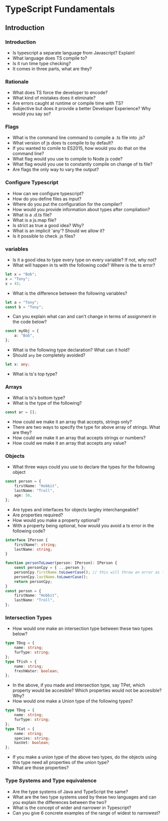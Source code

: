 # TypeScript Fundamentals

## Introduction

### Introduction

-   Is typescript a separate language from Javascript? Explain!
-   What language does TS compile to?
-   Is it run time type checking?
-   It comes in three parts, what are they?

### Rationale

-   What does TS force the developer to encode?
-   What kind of mistakes does it eliminate?
-   Are errors caught at runtime or compile time with TS?
-   Subjective but does it provide a better Developer Experience? Why would you say so?

### Flags

-   What is the command line command to compile a .ts file into .js?
-   What version of js does ts compile to by default?
-   If you wanted to comile to ES2015, how would you do that on the command line?
-   What flag would you use to compile to Node js code?
-   What flag would you use to constantly compile on change of ts file?
-   Are flags the only way to vary the output?

### Configure Typescript

-   How can we configure typescript?
-   How do you define files as input?
-   Where do you put the configuration for the compiler?
-   How would you provide information about types after compliation?
-   What is a .d.ts file?
-   What is a js.map file?
-   Is strict as true a good idea? Why?
-   What is an implicit 'any'? Should we allow it?
-   Is it possible to check .js files?

### variables

-   Is it a good idea to type every type on every variable? If not, why not?
-   What will happen in ts with the following code? Where is the ts error?

```ts
let x = "Bob";
x = "Tony";
x = 43;
```

-   What is the difference between the following variables?

```ts
let a = "Tony";
const b = "Tony";
```

-   Can you explain what can and can't change in terms of assignment in the code below?

```ts
const myObj = {
    a: "Bob",
};
```

-   What is the following type declaration? What can it hold?
-   Should `any` be completely avoided?

```ts
let x: any;
```

-   What is ts's top type?

### Arrays

-   What is ts's bottom type?
-   What is the type of the following?

```ts
const ar = [];
```

-   How could we make it an array that accepts, strings only?
-   There are two ways to specify the type for above array of strings. What are they?
-   How could we make it an array that accepts strings or numbers?
-   How could we make it an array that accepts any value?

### Objects

-   What three ways could you use to declare the types for the following object

```ts
const person = {
    firstName: "Hobbit",
    lastName: "Troll",
    age: 56,
};
```

-   Are types and interfaces for objects largley interchangeable?
-   Are properties required?
-   How would you make a property optional?
-   With a property being optional, how would you avoid a ts error in the following code?

```ts
interface IPerson {
    firstName?: string;
    lastName: string;
}

function personToLower(person: IPerson): IPerson {
    const personCpy = { ...person };
    personCpy.firstName.toLowerCase(); // this will throw an error as first name is possibly null
    personCpy.lastName.toLowerCase();
    return personCpy;
}
const person = {
    firstName: "Hobbit",
    lastName: "Troll",
};
```

### Intersection Types

-   How would one make an intersection type between these two types below?

```ts
type TDog = {
    name: string;
    furType: string;
};
type TFish = {
    name: string;
    freshWater: boolean;
};
```

-   In the above, if you made and intersection type, say TPet, which property would be accesible? Which properties would not be accesible? Why?
-   How would one make a Union type of the following types?

```ts
type TDog = {
    name: string;
    furType: string;
};
type TCat = {
    name: string;
    species: string;
    hasVet: boolean;
};
```

-   If you make a union type of the above two types, do the objects using this type need all properties of the union type?
-   What are those properties?

### Type Systems and Type equivalence

-   Are the type systems of Java and TypeScript the same?
-   What are the two type systems used by these two languages and can you explain the differences between the two?
-   What is the concept of wider and narrower in Typescript?
-   Can you give 6 concrete examples of the range of widest to narrowest?
